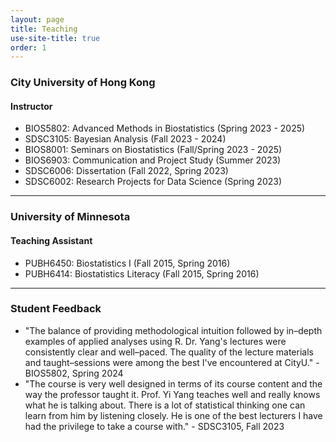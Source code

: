 ```yaml
---
layout: page
title: Teaching
use-site-title: true
order: 1
---
```


### City University of Hong Kong

#### Instructor
- BIOS5802: Advanced Methods in Biostatistics (Spring 2023 - 2025)
- SDSC3105: Bayesian Analysis (Fall 2023 - 2024)
- BIOS8001: Seminars on Biostatistics (Fall/Spring 2023 - 2025)
- BIOS6903: Communication and Project Study (Summer 2023)
- SDSC6006: Dissertation (Fall 2022, Spring 2023)
- SDSC6002: Research Projects for Data Science (Spring 2023)

---

### University of Minnesota

#### Teaching Assistant
- PUBH6450: Biostatistics I (Fall 2015, Spring 2016)
- PUBH6414: Biostatistics Literacy (Fall 2015, Spring 2016)

---

### Student Feedback
- "The balance of providing methodological intuition followed by in–depth examples of applied analyses using R. Dr. Yang's lectures were consistently clear and well–paced. The quality of the lecture materials and taught–sessions were among the best I've encountered at CityU." - BIOS5802, Spring 2024
- "The course is very well designed in terms of its course content and the way the professor taught it. Prof. Yi Yang teaches well and really knows what he is talking about. There is a lot of statistical thinking one can learn from him by listening closely. He is one of the best lecturers I have had the privilege to take a course with." - SDSC3105, Fall 2023
